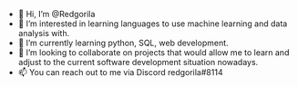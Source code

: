 - 👋 Hi, I’m @Redgorila
- 👀 I’m interested in learning languages to use machine learning and data analysis with. 
- 🌱 I’m currently learning python, SQL, web development.
- 💞️ I’m looking to collaborate on projects that would allow me to learn and adjust to the current software development situation nowadays. 
- 📫 You can reach out to me via Discord redgorila#8114

<!---
Redgorila/Redgorila is a ✨ special ✨ repository because its `README.md` (this file) appears on your GitHub profile.
You can click the Preview link to take a look at your changes.
--->
